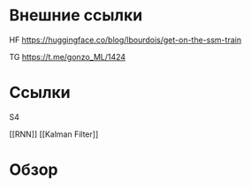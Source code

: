 

# Внешние ссылки

HF
https://huggingface.co/blog/lbourdois/get-on-the-ssm-train

TG
https://t.me/gonzo_ML/1424

# Ссылки

S4

[[RNN]]
[[Kalman Filter]]


# Обзор

